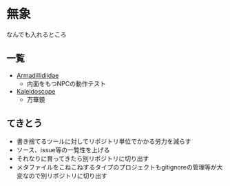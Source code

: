 # 無象

なんでも入れるところ

## 一覧

- [Armadillidiidae](https://github.com/mitsuyoshi-yamazaki/Armadillidiidae)
  - 内面をもつNPCの動作テスト
- [Kaleidoscope](https://github.com/mitsuyoshi-yamazaki/Kaleidoscope)
  - 万華鏡

## てきとう

- 書き捨てるツールに対してリポジトリ単位でかかる労力を減らす
- ソース、issue等の一覧性を上げる
- それなりに育ってきたら別リポジトリに切り出す
- メタファイルをこねこねするタイプのプロジェクトもgitignoreの管理等が大変なので別リポジトリに切り出す
